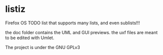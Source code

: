 listiz
======

Firefox OS TODO list that supports many lists, and even sublists!!!

the doc folder contains the UML and GUI previews. the uxf files are meant to be edited with Umlet.

The project is under the GNU GPLv3
